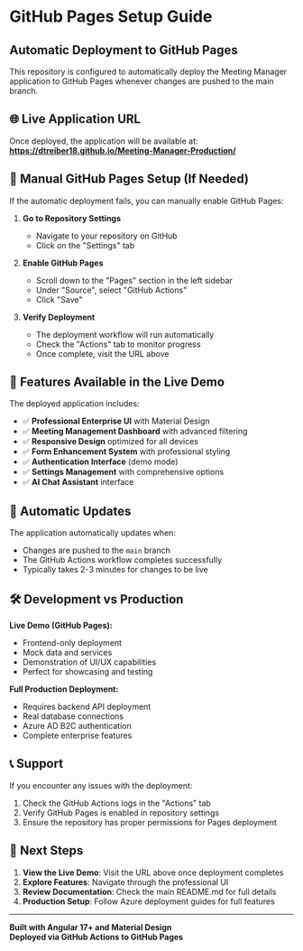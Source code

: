 # GitHub Pages Setup Guide

## Automatic Deployment to GitHub Pages

This repository is configured to automatically deploy the Meeting Manager application to GitHub Pages whenever changes are pushed to the main branch.

## 🌐 Live Application URL

Once deployed, the application will be available at:
**https://dtreiber18.github.io/Meeting-Manager-Production/**

## 🔧 Manual GitHub Pages Setup (If Needed)

If the automatic deployment fails, you can manually enable GitHub Pages:

1. **Go to Repository Settings**
   - Navigate to your repository on GitHub
   - Click on the "Settings" tab

2. **Enable GitHub Pages**
   - Scroll down to the "Pages" section in the left sidebar
   - Under "Source", select "GitHub Actions"
   - Click "Save"

3. **Verify Deployment**
   - The deployment workflow will run automatically
   - Check the "Actions" tab to monitor progress
   - Once complete, visit the URL above

## 📱 Features Available in the Live Demo

The deployed application includes:

- ✅ **Professional Enterprise UI** with Material Design
- ✅ **Meeting Management Dashboard** with advanced filtering
- ✅ **Responsive Design** optimized for all devices
- ✅ **Form Enhancement System** with professional styling
- ✅ **Authentication Interface** (demo mode)
- ✅ **Settings Management** with comprehensive options
- ✅ **AI Chat Assistant** interface

## 🔄 Automatic Updates

The application automatically updates when:
- Changes are pushed to the `main` branch
- The GitHub Actions workflow completes successfully
- Typically takes 2-3 minutes for changes to be live

## 🛠️ Development vs Production

**Live Demo (GitHub Pages):**
- Frontend-only deployment
- Mock data and services
- Demonstration of UI/UX capabilities
- Perfect for showcasing and testing

**Full Production Deployment:**
- Requires backend API deployment
- Real database connections
- Azure AD B2C authentication
- Complete enterprise features

## 📞 Support

If you encounter any issues with the deployment:
1. Check the GitHub Actions logs in the "Actions" tab
2. Verify GitHub Pages is enabled in repository settings
3. Ensure the repository has proper permissions for Pages deployment

## 🚀 Next Steps

1. **View the Live Demo**: Visit the URL above once deployment completes
2. **Explore Features**: Navigate through the professional UI
3. **Review Documentation**: Check the main README.md for full details
4. **Production Setup**: Follow Azure deployment guides for full features

---

**Built with Angular 17+ and Material Design**  
**Deployed via GitHub Actions to GitHub Pages**
